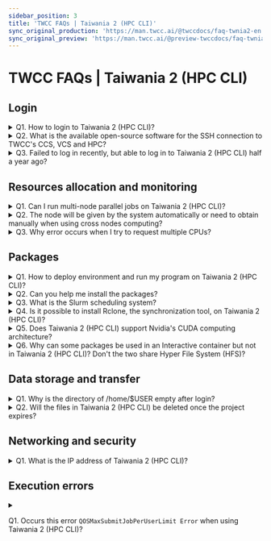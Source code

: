 ```yaml
---
sidebar_position: 3
title: 'TWCC FAQs | Taiwania 2 (HPC CLI)'
sync_original_production: 'https://man.twcc.ai/@twccdocs/faq-twnia2-en' 
sync_original_preview: 'https://man.twcc.ai/@preview-twccdocs/faq-twnia2-en'
---
```


# TWCC FAQs | Taiwania 2 (HPC CLI)

## Login
<details>

<summary> Q1. How to login to Taiwania 2 (HPC CLI)?</summary>

Login using SSH connection with the login node of ln01.twcc.ai. Enter your supercomputer account and supercomputer password to complete the login. For detailed steps, see <ins><a href = "https://man.twcc.ai/@twccdocs/doc-twnia2-main-zh/%2F%40twccdocs%2Fguide-twnia2-prerequisite-for-connection-zh">this document</a></ins> for more information.



</details>

<details>

<summary> Q2. What is the available open-source software for the SSH connection to TWCC's CCS, VCS and HPC?</summary>

Available open-source software includes MobaXterm, PuTTY, VSCode, etc.

</details>

<details>

<summary> Q3. Failed to log in recently, but able to log in to Taiwania 2 (HPC CLI) half a year ago?</summary>

The validity period of supercomputer password is 180 days. Please reset the expired password in [<ins>Member Center<i class="fa fa-question-circle fa-question-circle-for-service" aria-hidden="true"></i></ins>](https://man.twcc.ai/@twsdocs/howto-service-access-service-zh) before you can re-login successfully.

</details>

<div style={{height:10+'px'}}></div>


## Resources allocation and monitoring


<details>

<summary> Q1. Can I run multi-node parallel jobs on Taiwania 2 (HPC CLI)?</summary>

You can request resources using [<ins>Slurm</ins>](https://man.twcc.ai/@twccdocs/doc-twnia2-main-en/%2F%40twccdocs%2Fguide-twnia2-slurm-intro-en) and run multi-node parallel jobs with equal distribution of high workloads to improve the processing efficiency.

</details>

<details>

<summary> Q2. The node will be given by the system automatically or need to obtain manually when using cross nodes computing?</summary>

You can use Slurm command to obtain nodes, see [<ins>this document</ins>](https://man.twcc.ai/@twccdocs/doc-twnia2-main-en/%2F%40twccdocs%2Fguide-twnia2-job-parameter-en) for more information.

</details>

<details>

<summary> Q3. Why error occurs when I try to request multiple CPUs?</summary>

Please make sure the ratio of the resources is based on 1 GPU : 4 CPU : 90 GB Memory. For example, the number of GPU should be 8 if you need 32 CPUs.

</details>

<div style={{height:10+'px'}}></div>



## Packages

<details>

<summary> Q1. How to deploy environment and run my program on Taiwania 2 (HPC CLI)?</summary>

1. Conda: Use simple Conda commands to install packages and switch to your specific virtual environment. Also, with different versions of Python, Conda can reduce the compatibility problems of multiple package versions. For more information, please refer to [<ins>this document</ins>](https://man.twcc.ai/@twccdocs/doc-twnia2-main-zh/https%3A%2F%2Fman.twcc.ai%2F%40twccdocs%2Fhowto-twnia2-conda-manage-packages-submit-job-zh).
2. Singularity: By using Singularity to pack the packages and programs you need, you can create a container environment on Taiwania 2 (HPC CLI) and deploy, move and share your packages rapidly. For more information, please refer to [<ins>this document</ins>](https://man.twcc.ai/@twccdocs/doc-twnia2-main-zh/https%3A%2F%2Fman.twcc.ai%2F%40twccdocs%2Fhowto-twnia2-create-sglrt-container-zh).


</details>

<details>

<summary> Q2. Can you help me install the packages?</summary>

You have the permission to install the package freely, please install it yourself according to your needs. In addition, we recommend that you use **Conda** or **Singularity** container to manage your packages.

</details>


<details>

<summary> Q3. What is the Slurm scheduling system?</summary>

Please refer to [<ins>this document</ins>](https://man.twcc.ai/@twccdocs/doc-twnia2-main-zh/%2F%40twccdocs%2Fguide-twnia2-slurm-intro-zh) for the detailed description of Slurm system architecture.

</details>

<details>

<summary> Q4. Is it possible to install Rclone, the synchronization tool, on Taiwania 2 (HPC CLI)?</summary>


Taiwania 2 (HPC CLI) has the latest version of Rclone installed. You can use the `module load rclone` command to obtain the environment of Rclone. Rclone is written in Go language and can be used directly after unzipping in your home directory.

</details>

<details>

<summary> Q5. Does Taiwania 2 (HPC CLI) support Nvidia's CUDA computing architecture?</summary>

Yes, you can use the `module avail` command on Taiwania 2 (HPC CLI) to list available modules and use the `module load` command to select the the CUDA version you need.

</details>

<details>

<summary> Q6. Why can some packages be used in an Interactive container but not in Taiwania 2 (HPC CLI)? Don't the two share Hyper File System (HFS)?</summary>

The storage environment of the two is the same, but the computing environment is different:

- The computing environment of the Interactive container is built using the TWCC container image file.
- Taiwania 2 (HPC CLI) requires users to deploy their own computing environment.
    <i class="fa fa-lightbulb-o fa-20" aria-hidden="true"></i> <b>Tip:</b> 
    Taiwania 2 (HPC CLI) may use the `module` command to load the required packages. See 
    <ins><a href = "https://man.twcc.ai/@twccdocs/doc-twnia2-main-en/%2F%40twccdocs%2Fguide-twnia2-module-intro-en">this document</a></ins> for usage.

</details>

<div style={{height:10+'px'}}></div>


## Data storage and transfer

<details>

<summary> Q1. Why is the directory of /home/$USER empty after login?</summary>

The storage space of Taiwania 2 (HPC CLI) is Hyper File System. Only you have full permission, so the storage space will be empty if you never load any data.

</details>

<details>

<summary> Q2. Will the files in Taiwania 2 (HPC CLI) be deleted once the project expires?</summary>

The storage space is bound with your personal account, so the files will not be deleted along with the project after the project expires.

<i class="fa fa-exclamation-triangle fa-20" aria-hidden="true"></i> <b>Important:</b> <b>The system will regularly clean up the resources under the TWCC account that have not been used for a long time. Please be sure to back up your data regularly.</b>

</details>

<div style={{height:10+'px'}}></div>


## Networking and security
<details>

<summary> Q1. What is the IP address of Taiwania 2 (HPC CLI)?</summary>

203.145.219.98

</details>

<div style={{height:10+'px'}}></div>


## Execution errors
<details>

<summary> 

Q1. Occurs this error `QOSMaxSubmitJobPerUserLimit Error` when using Taiwania 2 (HPC CLI)?

</summary>

This error message showed that you have submitted over 20 computing job (queue **gtest** is for experimental use, only able to submit 5 jobs).

When the error occurs, you are recommended to use the `squeue` command to check the job state and cancel the pending or running job using the `scancel` command to reduce the quantity of the job.


</details>

